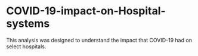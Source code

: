 # COVID-19-impact-on-Hospital-systems
This analysis was designed to understand the impact that COVID-19 had on select hospitals.
